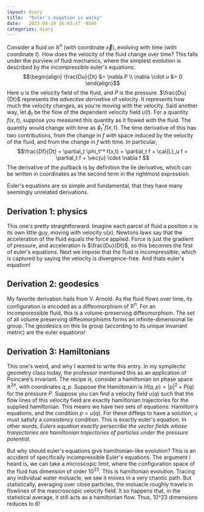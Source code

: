 ```yaml
---
layout: diary 
title:  "Euler's euqation is wacky"
date:   2023-08-29 16:03:47 -0500
categories: diary
---
```


Consider a fluid on $\mathbb{R}^n$ (with coordinate $\vec{x}$), evolving with time (with coordinate $t$). How does the velocity of the fluid change over time? This falls under the purview of fluid mechanics, where the simplest evolution is described by the incompressible euler's equations:
$$\begin{align}
\frac{Du}{Dt} &= \nabla P \\
\nabla \cdot u &= 0
\end{align}$$Here $u$ is the velocity field of the fluid, and $P$ is the pressure. $\frac{Du}{Dt}$ represents the *advective derivative* of velocity. It represents how much the velocity changes, as you're moving with the velocity. Said another way, let $\phi_t$ be the flow of the dependent velocity field $u(t)$. For a quantity $f(x,t)$, suppose you measured this quantity as it flowed with the fluid. The quantity would change with time as $\phi_t^* f(x,t)$. The time derivative of this has two contributions, from the change in $f$ with space induced by the velocity of the fluid, and from the change in $f$ with time. In particular,
$$\frac{Df}{Dt} = \partial_t \phi_t^* f(x,t) = \partial_t f + \cal{L}_u f = \partial_t f + \vec{u} \cdot \nabla f $$The derivative of the pullback is by definition the lie derivative, which can be written in coordinates as the second term in the rightmost expression. 

Euler's equations are so simple and fundamental, that they have many seemingly unrelated derivations.

## Derivation 1: physics

This one's pretty straightforward. Imagine each parcel of fluid a position $x$ is its own little guy, moving with velocity $u(x)$. Newtons laws say that the acceleration of the fluid equals the force applied. Force is just the gradient of pressure, and acceleration is $\frac{Du}{Dt}$, so this becomes the first of euler's equations. Next we impose that the fluid is incompressible,  which is captured by saying the velocity is divergence-free. And thats euler's equation!

## Derivation 2: geodesics

My favorite derivation hails from V. Arnold. As the fluid flows over time, its configuration is encoded as a diffeomorphism of $\mathbb{R}^n$. For an incomporessible fluid, this is a volume-preserving diffeomorphism. The set of all volume preserving diffeomorphisms forms an infinite-dimensional lie group. The geodesics on this lie group (according to its unique invariant metric) are the euler equations!

## Derivation 3: Hamiltonians

This one's weird, and why I wanted to write this entry. In my symplectic geometry class today, the professor mentioned this as an application of Poincare's invariant. The recipe is, consider a hamiltonian on phase space $\mathbb{R}^{2n}$, with coordinates $q,p$. Suppose the Hamiltonain is $H(q,p) = \vert p \vert ^2 + P(q)$ for the pressure $P$. Suppose you can find a velocity field $u(q)$ such that the flow lines of this velocity field are exactly hamiltonian trajectories for the supplied hamiltonian. This means we have two sets of equations: Hamilton's equations, and the condition $p = u(q)$. For these diffeqs to have a solution, $u$ must satisfy a consistency condition. This is exactly euler's equation. In other words, *Eulers equation exactly persecribe the vector fields whose tranjectories are hamiltonian trajectories of particles under the pressure potential*. 

But why should euler's equations give hamiltonian-like evolution? This is an accident of specifically incompressible Euler's equations. The argument I heard is, we can take a microscopic limit, where the configuration space of the fluid has dimension of order $10^{23}$. This is hamiltonian evolution. Tracing any individual water moluacle, we see it moves in a very chaotic path. But statistically, averaging over close particles, the moluacle roughly travels in flowlines of the mascroscopic velocity field. It so happens that, in the statistical average, it still acts as a hamiltonian flow. Thus, 10^23 dimensions reduces to 6!